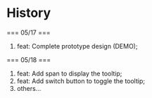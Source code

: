 # History

=== 05/17 ===

1. feat: Complete prototype design (DEMO);

=== 05/18 ===

1. feat: Add span to display the tooltip;
2. feat: Add switch button to toggle the tooltip;
3. others...
